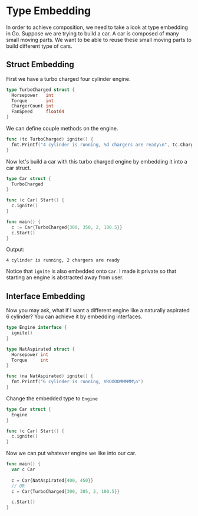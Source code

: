 # Type Embedding

In order to achieve composition, we need to take a look at type embedding in Go. Suppose we are trying
to build a car. A car is composed of many small moving parts. We want to be able to reuse these small
moving parts to build different type of cars.

## Struct Embedding

First we have a turbo charged four cylinder engine.

```go
type TurboCharged struct {
  Horsepower   int
  Torque       int
  ChargerCount int
  FanSpeed     float64
}
```

We can define couple methods on the engine.

```go
func (tc TurboCharged) ignite() {
  fmt.Printf("4 cylinder is running, %d chargers are ready\n", tc.ChargerCount)
}
```

Now let's build a car with this turbo charged engine by embedding it into a car struct.

```go
type Car struct {
  TurboCharged
}

func (c Car) Start() {
  c.ignite()
}

func main() {
  c := Car{TurboCharged{300, 350, 2, 100.5}}
  c.Start()
}
```

Output:

```text
4 cylinder is running, 2 chargers are ready
```

Notice that `ignite` is also embedded onto `Car`. I made it private so that starting an engine is
abstracted away from user.

## Interface Embedding

Now you may ask, what if I want a different engine like a naturally aspirated 6 cylinder? You can
achieve it by embedding interfaces.

```go
type Engine interface {
  ignite()
}

type NatAspirated struct {
  Horsepower int
  Torque     int
}

func (na NatAspirated) ignite() {
  fmt.Printf("6 cylinder is running, VROOOOMMMMM\n")
}
```

Change the embedded type to `Engine`

```go
type Car struct {
  Engine
}

func (c Car) Start() {
  c.ignite()
}
```

Now we can put whatever engine we like into our car.

```go
func main() {
  var c Car
  
  c = Car{NatAspirated{400, 450}}
  // OR
  c = Car{TurboCharged{300, 305, 2, 100.5}}

  c.Start()
}